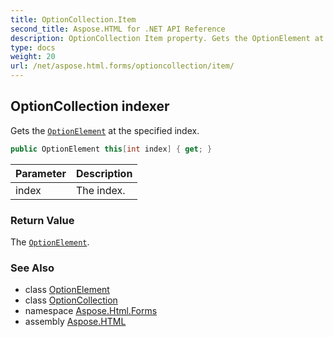 ```yaml
---
title: OptionCollection.Item
second_title: Aspose.HTML for .NET API Reference
description: OptionCollection Item property. Gets the OptionElement at the specified index
type: docs
weight: 20
url: /net/aspose.html.forms/optioncollection/item/
---
```

## OptionCollection indexer

Gets the [`OptionElement`](../../optionelement/) at the specified index.

```csharp
public OptionElement this[int index] { get; }
```

| Parameter | Description |
| --- | --- |
| index | The index. |

### Return Value

The [`OptionElement`](../../optionelement/).

### See Also

* class [OptionElement](../../optionelement/)
* class [OptionCollection](../)
* namespace [Aspose.Html.Forms](../../../aspose.html.forms/)
* assembly [Aspose.HTML](../../../)
